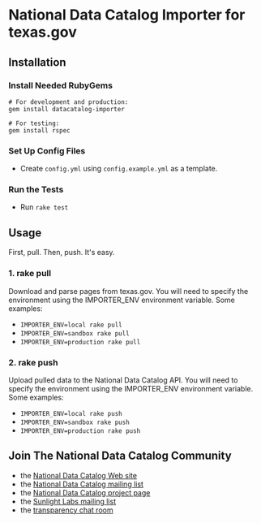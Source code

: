 # National Data Catalog Importer for texas.gov

## Installation

### Install Needed RubyGems

    # For development and production:
    gem install datacatalog-importer
    
    # For testing:
    gem install rspec
    
### Set Up Config Files

* Create `config.yml` using `config.example.yml` as a template.

### Run the Tests

* Run `rake test`

## Usage

First, pull. Then, push. It's easy.

### 1. rake pull

Download and parse pages from texas.gov. You will need to specify the environment using the IMPORTER_ENV environment variable. Some examples:

* `IMPORTER_ENV=local rake pull`
* `IMPORTER_ENV=sandbox rake pull`
* `IMPORTER_ENV=production rake pull`

### 2. rake push

Upload pulled data to the National Data Catalog API. You will need to specify the environment using the IMPORTER_ENV environment variable. Some examples:

* `IMPORTER_ENV=local rake push`
* `IMPORTER_ENV=sandbox rake push`
* `IMPORTER_ENV=production rake push`

## Join The National Data Catalog Community

* the [National Data Catalog Web site](http://nationaldatacatalog.com)
* the [National Data Catalog mailing list](http://groups.google.com/group/datacatalog)
* the [National Data Catalog project page](http://sunlightlabs.com/projects/datacatalog/)
* the [Sunlight Labs mailing list](http://groups.google.com/group/sunlightlabs)
* the [transparency chat room](irc://chat.freenode.net/transparency)
